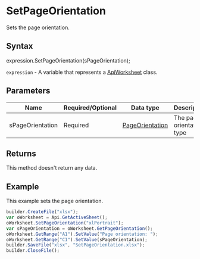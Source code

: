 # SetPageOrientation

Sets the page orientation.

## Syntax

expression.SetPageOrientation(sPageOrientation);

`expression` - A variable that represents a [ApiWorksheet](../ApiWorksheet.md) class.

## Parameters

| **Name** | **Required/Optional** | **Data type** | **Description** |
| ------------- | ------------- | ------------- | ------------- |
| sPageOrientation | Required | [PageOrientation](../../../Enumerations/PageOrientation.md) | The page orientation type |

## Returns

This method doesn't return any data.

## Example

This example sets the page orientation.

```javascript
builder.CreateFile("xlsx");
var oWorksheet = Api.GetActiveSheet();
oWorksheet.SetPageOrientation("xlPortrait");
var sPageOrientation = oWorksheet.GetPageOrientation();
oWorksheet.GetRange("A1").SetValue("Page orientation: ");
oWorksheet.GetRange("C1").SetValue(sPageOrientation);
builder.SaveFile("xlsx", "SetPageOrientation.xlsx");
builder.CloseFile();
```